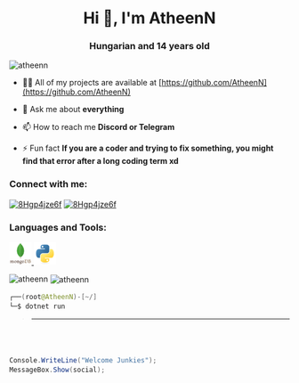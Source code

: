 <h1 align="center">Hi 👋, I'm AtheenN</h1>
<h3 align="center">Hungarian and 14 years old</h3>
<p align="left"> <img src="https://komarev.com/ghpvc/?username=atheenn&label=Profile%20views&color=0e75b6&style=flat" alt="atheenn" /> </p>


- 👨‍💻 All of my projects are available at [https://github.com/AtheenN](https://github.com/AtheenN)

- 💬 Ask me about **everything**

- 📫 How to reach me **Discord or Telegram**

- ⚡ Fun fact **If you are a coder and trying to fix something, you might find that error after a long coding term xd**

<h3 align="left">Connect with me:</h3>
<p align="left">
<a href="https://discord.gg/8Hgp4jze6f" target="blank"><img align="center" src="https://raw.githubusercontent.com/rahuldkjain/github-profile-readme-generator/master/src/images/icons/Social/discord.svg" alt="8Hgp4jze6f" height="30" width="40" /></a>
<a href="https://t.me/jpn0ph" target="blank"><img align="center" src="https://upload.wikimedia.org/wikipedia/commons/8/83/Telegram_2019_Logo.svg" alt="8Hgp4jze6f" height="30" width="40" /></a>
</p>

<h3 align="left">Languages and Tools:</h3>
<p align="left"> <a href="https://www.mongodb.com/" target="_blank" rel="noreferrer"> <img src="https://raw.githubusercontent.com/devicons/devicon/master/icons/mongodb/mongodb-original-wordmark.svg" alt="mongodb" width="40" height="40"/> </a> <a href="https://www.python.org" target="_blank" rel="noreferrer"> <img src="https://raw.githubusercontent.com/devicons/devicon/master/icons/python/python-original.svg" alt="python" width="40" height="40"/> </a> </p>

<p><img align="left" src="https://github-readme-stats.vercel.app/api/top-langs/?username=AtheenN&show_icons=true&theme=radical" alt="atheenn" /></p>

<p>&nbsp;<img align="center" src="https://github-readme-stats.vercel.app/api?username=AtheenN&show_icons=true&theme=tokyonight&rank_icon=github" alt="atheenn" /></p>



```java
┌──(root@AtheenN)-[~/]
└─$ dotnet run

```

> ** **

 ```c#



Console.WriteLine("Welcome Junkies");
MessageBox.Show(social);

```
